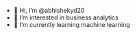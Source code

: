 - 👋 Hi, I’m @abhishekyd20
- 👀 I’m interested in business analytics 
- 🌱 I’m currently learning machine learning

<!---
abhishekyd20/abhishekyd20 is a ✨ special ✨ repository because its `README.md` (this file) appears on your GitHub profile.
You can click the Preview link to take a look at your changes.
--->
